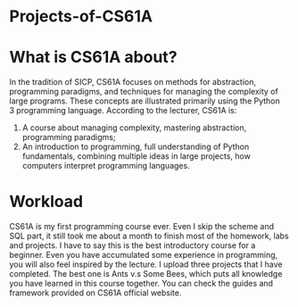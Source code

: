 # Projects-of-CS61A
# What is CS61A about?
In the tradition of SICP, CS61A focuses on methods for abstraction, programming paradigms, and techniques for managing the complexity of large programs. These concepts are illustrated primarily using the Python 3 programming language.
According to the lecturer, CS61A is:
1. A course about managing complexity, mastering abstraction, programming paradigms;
2. An introduction to programming, full understanding of Python fundamentals, combining multiple ideas in large projects, how computers interpret programming languages.

# Workload
CS61A is my first programming course ever. Even I skip the scheme and SQL part, it still took me about a month to finish most of the homework, labs and projects. I have to say this is the best introductory course for a beginner. Even you have accumulated some experience in programming, you will also feel inspired by the lecture.
I upload three projects that I have completed. The best one is Ants v.s Some Bees, which puts all knowledge you have learned in this course together. You can check the guides and framework provided on CS61A official website.
